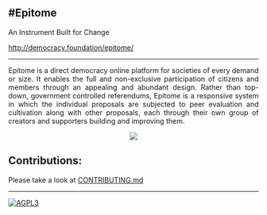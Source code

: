 #Epitome 
-----------------------------------
An Instrument Built for Change

http://democracy.foundation/epitome/

-----------------------------------
<p align="justify">Epitome is a direct democracy online platform for societies of every demand or size. It enables the full and non-exclusive participation of citizens and members through an appealing and abundant design. Rather than top-down, government controlled referendums, Epitome is a responsive system in which the individual proposals are subjected to peer evaluation and cultivation along with other proposals, each through their own group of creators and supporters building and improving them.
</p>

<p align="center">
  <img src="http://i.imgur.com/HUnDaCh.gif">
</p>

Contributions:
-----------------------------------

Please take a look at [CONTRIBUTING.md](https://github.com/DemocracyFoundation/Epitome/blob/Development/CONTRIBUTING.md)

-----------------------------------

[![AGPL3](https://www.gnu.org/graphics/agplv3-155x51.png)](https://www.gnu.org/licenses/agpl-3.0.html)
